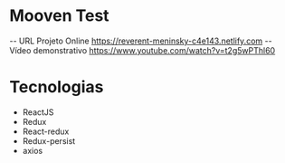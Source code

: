 # Mooven Test
-- URL Projeto Online
https://reverent-meninsky-c4e143.netlify.com
-- Vídeo demonstrativo
https://www.youtube.com/watch?v=t2g5wPThl60

# Tecnologias
- ReactJS
- Redux
- React-redux
- Redux-persist
- axios
